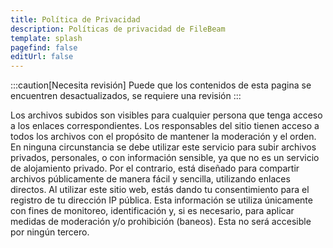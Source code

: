 ```yaml
---
title: Política de Privacidad
description: Políticas de privacidad de FileBeam
template: splash
pagefind: false
editUrl: false
---
```


:::caution[Necesita revisión]
Puede que los contenidos de esta pagina se encuentren desactualizados, se requiere una revisión
:::

Los archivos subidos son visibles para cualquier persona que tenga acceso a los enlaces correspondientes. Los responsables del sitio tienen acceso a todos los archivos con el propósito de mantener la moderación y el orden. En ninguna circunstancia se debe utilizar este servicio para subir archivos privados, personales, o con información sensible, ya que no es un servicio de alojamiento privado. Por el contrario, está diseñado para compartir archivos públicamente de manera fácil y sencilla, utilizando enlaces directos. Al utilizar este sitio web, estás dando tu consentimiento para el registro de tu dirección IP pública. Esta información se utiliza únicamente con fines de monitoreo, identificación y, si es necesario, para aplicar medidas de moderación y/o prohibición (baneos). Esta no será accesible por ningún tercero.